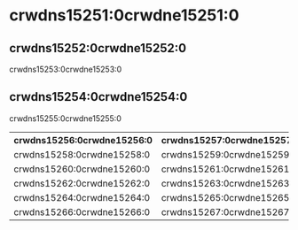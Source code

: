 # crwdns15251:0crwdne15251:0

## crwdns15252:0crwdne15252:0

crwdns15253:0crwdne15253:0

## crwdns15254:0crwdne15254:0

crwdns15255:0crwdne15255:0

<table>
  <tr>
    <th>crwdns15256:0crwdne15256:0</th>
    <th>crwdns15257:0crwdne15257:0</th>
  </tr>
  <tr>
    <td>crwdns15258:0crwdne15258:0</td>
    <td>crwdns15259:0crwdne15259:0</td>
  </tr>
  <tr>
    <td>crwdns15260:0crwdne15260:0</td>
    <td>crwdns15261:0crwdne15261:0</td>
  </tr>
  <tr>
    <td>crwdns15262:0crwdne15262:0</td>
    <td>crwdns15263:0crwdne15263:0</td>
  </tr>
  <tr>
    <td>crwdns15264:0crwdne15264:0</td>
    <td>crwdns15265:0crwdne15265:0</td>
  </tr>
  <tr>
    <td>crwdns15266:0crwdne15266:0</td>
    <td>crwdns15267:0crwdne15267:0</td>
  </tr>
</table>
